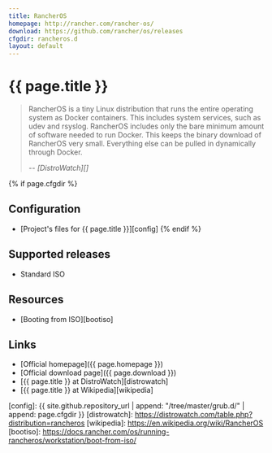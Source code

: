 ```yaml
---
title: RancherOS
homepage: http://rancher.com/rancher-os/
download: https://github.com/rancher/os/releases
cfgdir: rancheros.d
layout: default
---
```


# {{ page.title }}

> RancherOS is a tiny Linux distribution that runs the entire operating system
> as Docker containers. This includes system services, such as udev and rsyslog.
> RancherOS includes only the bare minimum amount of software needed to run
> Docker. This keeps the binary download of RancherOS very small. Everything
> else can be pulled in dynamically through Docker.
>
> -- <cite markdown="1">[DistroWatch][]</cite>


{% if page.cfgdir %}
## Configuration

- [Project's files for {{ page.title }}][config]
{% endif %}


## Supported releases

- Standard ISO


## Resources

- [Booting from ISO][bootiso]


## Links

- [Official homepage]({{ page.homepage }})
- [Official download page]({{ page.download }})
- [{{ page.title }} at DistroWatch][distrowatch]
- [{{ page.title }} at Wikipedia][wikipedia]


[config]: {{ site.github.repository_url | append: "/tree/master/grub.d/" | append: page.cfgdir }}
[distrowatch]: https://distrowatch.com/table.php?distribution=rancheros
[wikipedia]: https://en.wikipedia.org/wiki/RancherOS
[bootiso]: https://docs.rancher.com/os/running-rancheros/workstation/boot-from-iso/
